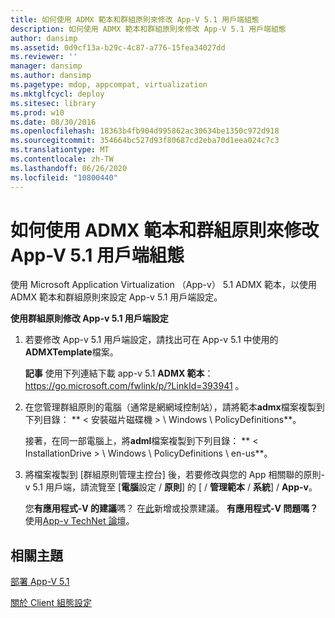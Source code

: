 ```yaml
---
title: 如何使用 ADMX 範本和群組原則來修改 App-V 5.1 用戶端組態
description: 如何使用 ADMX 範本和群組原則來修改 App-V 5.1 用戶端組態
author: dansimp
ms.assetid: 0d9cf13a-b29c-4c87-a776-15fea34027dd
ms.reviewer: ''
manager: dansimp
ms.author: dansimp
ms.pagetype: mdop, appcompat, virtualization
ms.mktglfcycl: deploy
ms.sitesec: library
ms.prod: w10
ms.date: 08/30/2016
ms.openlocfilehash: 18363b4fb904d995862ac30634be1350c972d918
ms.sourcegitcommit: 354664bc527d93f80687cd2eba70d1eea024c7c3
ms.translationtype: MT
ms.contentlocale: zh-TW
ms.lasthandoff: 06/26/2020
ms.locfileid: "10800440"
---
```

# 如何使用 ADMX 範本和群組原則來修改 App-V 5.1 用戶端組態


使用 Microsoft Application Virtualization （App-v） 5.1 ADMX 範本，以使用 ADMX 範本和群組原則來設定 App-v 5.1 用戶端設定。

**使用群組原則修改 App-v 5.1 用戶端設定**

1.  若要修改 App-v 5.1 用戶端設定，請找出可在 App-v 5.1 中使用的**ADMXTemplate**檔案。

    **記事** 使用下列連結下載 app-v 5.1 **ADMX 範本**： <https://go.microsoft.com/fwlink/p/?LinkId=393941> 。

     

2.  在您管理群組原則的電腦（通常是網網域控制站），請將範本**admx**檔案複製到下列目錄： ** &lt; 安裝磁片磁碟機 &gt; \\ Windows \\ PolicyDefinitions**。

    接著，在同一部電腦上，將**adml**檔案複製到下列目錄： ** &lt; InstallationDrive &gt; \\ Windows \\ PolicyDefinitions \ en-us**。

3.  將檔案複製到 [群組原則管理主控台] 後，若要修改與您的 App 相關聯的原則-v 5.1 用戶端，請流覽至 [**電腦**設定  /  **原則**] 的 [  /  **管理範本**  /  **系統**]  /  **App-v**。

    您**有應用程式-V 的建議**嗎？ 在[此](http://appv.uservoice.com/forums/280448-microsoft-application-virtualization)新增或投票建議。 **有應用程式-V 問題嗎？** 使用[App-v TechNet 論壇](https://social.technet.microsoft.com/Forums/home?forum=mdopappv)。

## 相關主題


[部署 App-V 5.1](deploying-app-v-51.md)

[關於 Client 組態設定](about-client-configuration-settings51.md)

 

 





